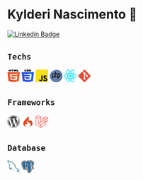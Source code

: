 # Kylderi Nascimento 👋

[![Linkedin Badge](https://img.shields.io/badge/-LinkedIn-blue?style=flat-square&logo=Linkedin&logoColor=white&link=https://www.linkedin.com/in/kylderi-nascimento/)](https://www.linkedin.com/in/kylderi-nascimento/)

## <code>Techs</code>
<a title="HTML5" href="#"><img src="others/img/html5.svg" alt="HTML" width="28px" height="28px"></a>
<a title="CSS3" href="#"><img src="others/img/css3.svg" alt="CSS" width="28px" height="28px"></a>
<a title="JavaScript" href="#"><img src="others/img/js.svg" alt="JavaScript" width="28px" height="28px"></a>
<a title="PHP" href="#"><img src="others/img/php.svg" alt="PHP" width="28px" height="28px"></a>
<a title="React" href="#"><img src="others/img/react.svg" alt="React" width="28px" height="28px"></a>
<a title="Git" href="#"><img src="others/img/git.svg" alt="Git" width="28px" height="28px"></a>

## <code>Frameworks</code>
<a title="WordPress" href="#"><img src="others/img/wordpress.svg" alt="WordPress" width="28px" height="28px"></a>
<a title="CodeIgniter" href="#"><img src="others/img/codeigniter.png" alt="CodeIgniter" width="28px" height="28px"></a>
<a title="Laravel" href="#"><img src="others/img/laravel.svg" alt="Laravel" width="28px" height="28px"></a>

## <code>Database</code>
<a title="MySQL" href="#"><img src="others/img/mysql.svg" alt="MySQL" width="28px" height="28px"></a>
<a title="PostgreSQL" href="#"><img src="others/img/postgresql.svg" alt="PostgreSQL" width="28px" height="28px"></a>
